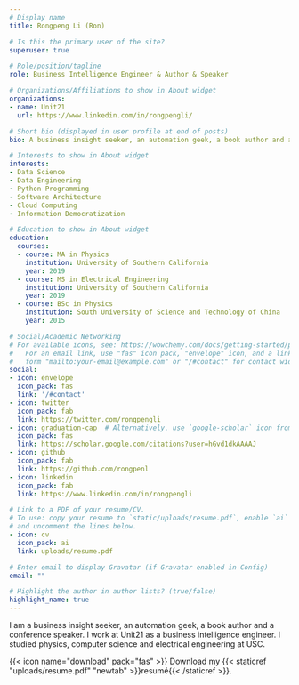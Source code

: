 ```yaml
---
# Display name
title: Rongpeng Li (Ron)

# Is this the primary user of the site?
superuser: true

# Role/position/tagline
role: Business Intelligence Engineer & Author & Speaker

# Organizations/Affiliations to show in About widget
organizations:
- name: Unit21
  url: https://www.linkedin.com/in/rongpengli/

# Short bio (displayed in user profile at end of posts)
bio: A business insight seeker, an automation geek, a book author and a conference speaker.

# Interests to show in About widget
interests:
- Data Science
- Data Engineering
- Python Programming
- Software Architecture
- Cloud Computing
- Information Democratization

# Education to show in About widget
education:
  courses:
  - course: MA in Physics
    institution: University of Southern California
    year: 2019
  - course: MS in Electrical Engineering
    institution: University of Southern California
    year: 2019
  - course: BSc in Physics
    institution: South University of Science and Technology of China
    year: 2015

# Social/Academic Networking
# For available icons, see: https://wowchemy.com/docs/getting-started/page-builder/#icons
#   For an email link, use "fas" icon pack, "envelope" icon, and a link in the
#   form "mailto:your-email@example.com" or "/#contact" for contact widget.
social:
- icon: envelope
  icon_pack: fas
  link: '/#contact'
- icon: twitter
  icon_pack: fab
  link: https://twitter.com/rongpengli
- icon: graduation-cap  # Alternatively, use `google-scholar` icon from `ai` icon pack
  icon_pack: fas
  link: https://scholar.google.com/citations?user=hGvd1dkAAAAJ
- icon: github
  icon_pack: fab
  link: https://github.com/rongpenl
- icon: linkedin
  icon_pack: fab
  link: https://www.linkedin.com/in/rongpengli

# Link to a PDF of your resume/CV.
# To use: copy your resume to `static/uploads/resume.pdf`, enable `ai` icons in `params.toml`, 
# and uncomment the lines below.
- icon: cv
  icon_pack: ai
  link: uploads/resume.pdf

# Enter email to display Gravatar (if Gravatar enabled in Config)
email: ""

# Highlight the author in author lists? (true/false)
highlight_name: true
---
```


I am a business insight seeker, an automation geek, a book author and a conference speaker. I work at Unit21 as a business intelligence engineer. I studied physics, computer science and electrical engineering at USC.

{{< icon name="download" pack="fas" >}} Download my {{< staticref "uploads/resume.pdf" "newtab" >}}resumé{{< /staticref >}}.
